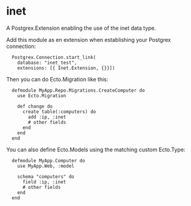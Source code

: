 inet
====

A Postgrex.Extension enabling the use of the inet data type.

Add this module as en extension when establishing your Postgrex connection:

      Postgrex.Connection.start_link(
        database: "inet_test",
        extensions: [{ Inet.Extension, {}}])

Then you can do Ecto.Migration like this:

      defmodule MyApp.Repo.Migrations.CreateComputer do
        use Ecto.Migration

        def change do
          create table(:computers) do
            add :ip, :inet
            # other fields
          end
        end
      end

You can also define Ecto.Models using the matching custom Ecto.Type:

      defmodule MyApp.Computer do
        use MyApp.Web, :model

        schema "computers" do
          field :ip, :inet
          # other fields
        end
      end
